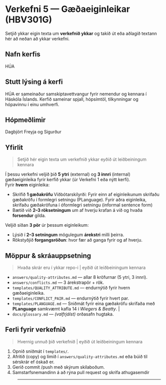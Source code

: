 
# Verkefni 5 — Gæðaeiginleikar (HBV301G)

Setjið ykkar eigin texta um **verkefnið ykkar** og takið út eða aðlagið textann hér að neðan að ykkar verkefni. 

## Nafn kerfis

HÚA

## Stutt lýsing á kerfi 

HÚA er sameinaður samskiptavettvangur fyrir nemendur og kennara í Háskóla Íslands. Kerfið sameinar spjall, hópsímtöl, tilkynningar og hópavinnu í einu umhverfi.

## Hópmeðlimir 

Dagbjört Freyja og Sigurður

## Yfirlit 

>
> Setjið hér eigin texta um verkefnið ykkar   eyðið út leiðbeiningum kennara 


Í þessu verkefni veljið þið **5 ytri** (external) og **3 innri** (internal) gæðaeiginleika fyrir kerfið ykkar (úr Verkefni 1 eða nýtt kerfi).  
Fyrir **hvern** eiginleika:
- Skrifið **1 gæðakröfu** 
  Viðbótarskilyrði: Fyrir einn af eiginleikunum skrifaðu gæðakröfu í formlegri setningu (PLanguage). Fyrir aðra eiginleika, skrifaðu  gæðakröfuna í óformlegri setningu (informal sentence form)
- Bætið við **2–3 röksetningum** um af hverju krafan á við og hvaða **forsendur** gilda.

Veljið síðan **3 pör** úr þessum eiginleikum:
- Lýsið í **2–3 setningum** mögulegum **árekstri** milli þeirra.
- Rökstyðjið **forgangsröðun**: hvor fær að ganga fyrir og af hverju.

## Möppur & skráauppsetning

> Hvaða skrár eru í ykkar repo-i | eyðið út leiðbeiningum kennara 

- `answers/quality-attributes.md` — allar 8 kröfurnar (5 ytri, 3 innri).
- `answers/conflicts.md` — 3 árekstrapör + rök.
- `templates/QUALITY_ATTRIBUTE.md` — endurnýtið fyrir hvern gæðaeiginleika.
- `templates/CONFLICT_PAIR.md` — endurnýtið fyrir hvert par.
- `templates/PLANGUAGE.md` — Sniðmát fyrir eina gæðakröfu skrifaða með **PLanguage** samkvæmt kafla 14 í *Wiegers & Beatty*. |
- `docs/glossary.md` — *(valfrjálst)* orðasafn hugtaka.

## Ferli fyrir verkefnið 

> Hvernig unnuð þið verkefnið | eyðið út leiðbeiningum kennara 

1. Opnið sniðmát í `templates/`.
2. Afritið (copy) og límið í `answers/quality-attributes.md` eða búið til sérskrár ef óskað er.
4. Gerið commit /push með skýrum skilaboðum.
5. Samstarfsnemandinn á að rýna pull request og skrifa athugasemdir 

 
> ---
